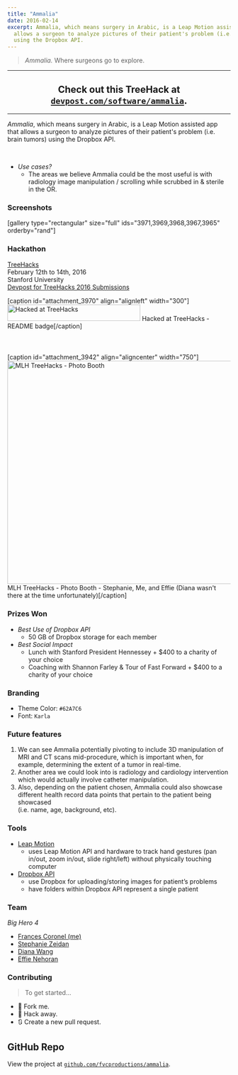 ```yaml
---
title: "Ammalia"
date: 2016-02-14
excerpt: Ammalia, which means surgery in Arabic, is a Leap Motion assisted app that
  allows a surgeon to analyze pictures of their patient's problem (i.e. brain tumors)
  using the Dropbox API.
---
```

<p><!--more--></p>
<blockquote><p><em>Ammalia.</em> Where surgeons go to explore.</p></blockquote>
<hr />
<h2 id="check-out-this-treehack-at--a-href--http:--devpost.com-software-ammalia--target--_blank---code-devpost.com-software-ammalia--code---a-." style="text-align:center;">Check out this TreeHack at <a href="http://devpost.com/software/ammalia" target="_blank"><code>devpost.com/software/ammalia</code></a>.</h2>
<hr />
<p><i>Ammalia</i>, which means surgery in Arabic, is a Leap Motion assisted app that allows a surgeon to analyze pictures of their patient's problem (i.e. brain tumors) using the Dropbox API.</p>
<p>&nbsp;</p>
<ul>
<li><em>Use cases?</em>
<ul>
<li>The areas we believe Ammalia could be the most useful is with radiology image manipulation / scrolling while scrubbed in &amp; sterile in the OR.</li>
</ul>
</li>
</ul>
<h3 id="screenshots">Screenshots</h3>
<p>[gallery type="rectangular" size="full" ids="3971,3969,3968,3967,3965" orderby="rand"]</p>
<h3 id="team"></h3>
<h3 id="hackathon">Hackathon</h3>
<p><a href="http://treehacks.com" target="_blank">TreeHacks</a><br />
February 12th to 14th, 2016<br />
Stanford University<br />
<a href="http://treehacks-2016.devpost.com/" target="_blank">Devpost for TreeHacks 2016 Submissions</a></p>
<p>[caption id="attachment_3970" align="alignleft" width="300"]<a href="https://fvcproductions.files.wordpress.com/2016/02/treehacks.png" rel="attachment wp-att-3970"><img class="wp-image-3970 size-medium" src="https://fvcproductions.files.wordpress.com/2016/02/treehacks.png?w=300" alt="Hacked at TreeHacks" width="300" height="37" /></a> Hacked at TreeHacks - README badge[/caption]</p>
<h3></h3>
<p>&nbsp;</p>
<p>[caption id="attachment_3942" align="aligncenter" width="750"]<a href="https://fvcproductions.files.wordpress.com/2016/02/mlh-photobooth.jpg" rel="attachment wp-att-3942"><img class="size-full wp-image-3942" src="https://fvcproductions.files.wordpress.com/2016/02/mlh-photobooth.jpg" alt="MLH TreeHacks - Photo Booth" width="750" height="504" /></a> MLH TreeHacks - Photo Booth - Stephanie, Me, and Effie (Diana wasn't there at the time unfortunately)[/caption]</p>
<h3 id="prizes-won">Prizes Won</h3>
<ul>
<li><em>Best Use of Dropbox API</em>
<ul>
<li>50 GB of Dropbox storage for each member</li>
</ul>
</li>
<li><em>Best Social Impact</em>
<ul>
<li>Lunch with Stanford President Hennessey + $400 to a charity of your choice</li>
<li>Coaching with Shannon Farley &amp; Tour of Fast Forward + $400 to a charity of your choice</li>
</ul>
</li>
</ul>
<h3 id="branding">Branding</h3>
<ul>
<li>Theme Color: <code>#62A7C6</code></li>
<li>Font: <code>Karla</code></li>
</ul>
<h3 id="future-features">Future features</h3>
<ol>
<li>We can see Ammalia potentially pivoting to include 3D manipulation of MRI and CT scans mid-procedure, which is important when, for example, determining the extent of a tumor in real-time.</li>
<li>Another area we could look into is radiology and cardiology intervention which would actually involve catheter manipulation.</li>
<li>Also, depending on the patient chosen, Ammalia could also showcase different health record data points that pertain to the patient being showcased<br />
(i.e. name, age, background, etc).</li>
</ol>
<h3 id="tools">Tools</h3>
<ul>
<li><a href="https://developer.leapmotion.com/" target="_blank">Leap Motion</a>
<ul>
<li>uses Leap Motion API and hardware to track hand gestures (pan in/out, zoom in/out, slide right/left) without physically touching computer</li>
</ul>
</li>
<li><a href="https://www.dropbox.com/developers" target="_blank">Dropbox API</a>
<ul>
<li>use Dropbox for uploading/storing images for patient’s problems</li>
<li>have folders within Dropbox API represent a single patient</li>
</ul>
</li>
</ul>
<h3 id="team">Team</h3>
<p><em>Big Hero 4</em></p>
<ul>
<li><a href="http://github.com/fvcproductions" target="_blank">Frances Coronel (me)</a></li>
<li><a href="https://github.com/stephzeid" target="_blank">Stephanie Zeidan</a></li>
<li><a href="https://github.com/diana-wang" target="_blank">Diana Wang</a></li>
<li><a href="https://github.com/effien3" target="_blank">Effie Nehoran</a></li>
</ul>
<h3 id="contributing">Contributing</h3>
<blockquote><p>To get started…</p></blockquote>
<ul>
<li>🍴 Fork me.</li>
<li>🔨 Hack away.</li>
<li>🔃 Create a new pull request.</li>
</ul>
<h2 id="github-repo">GitHub Repo</h2>
<p>View the project at <a href="http://github.com/fvcproductions/ammalia" target="_blank"><code>github.com/fvcproductions/ammalia</code></a>.</p>
